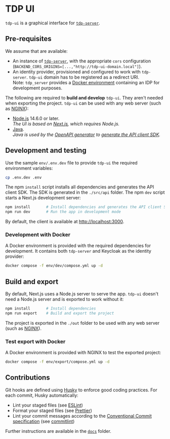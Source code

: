 # TDP UI

`tdp-ui` is a graphical interface for [`tdp-server`](https://github.com/TOSIT-IO/tdp-server).

## Pre-requisites

We assume that are available:

- An instance of [`tdp-server`](https://github.com/TOSIT-IO/tdp-server), with the appropriate `cors` configuration (`BACKEND_CORS_ORIGINS=[...,"http://tdp-ui-domain.local"]`).
- An identity provider, provisioned and configured to work with `tdp-server`. `tdp-ui` domain has to be registered as a redirect URI.  
  Note: `tdp_server` provides a [Docker environment](https://github.com/TOSIT-IO/tdp-server/tree/master/dev) containing an IDP for development purposes.

The following are required to **build and develop** `tdp-ui`. They aren't needed when exporting the project. `tdp-ui` can be used with any web server (such as [NGINX](https://www.nginx.com/)):

- [Node.js](https://nodejs.org/en/) 14.6.0 or later.  
  _The UI is based on [Next.js](https://nextjs.org/), which requires Node.js._
- [Java](https://www.java.com/).  
  _Java is used by the [OpenAPI generator](https://openapi-generator.tech/docs/generators/typescript-fetch) to [generate the API client SDK](docs/openapi-client.md)._

## Development and testing

Use the sample `env/.env.dev` file to provide `tdp-ui` the required environment variables:

```bash
cp .env.dev .env
```

The npm `install` script installs all dependencies and generates the API client SDK. The SDK is generated in the `./src/api` folder. The npm `dev` script starts a Next.js development server:

```bash
npm install       # Install dependencies and generates the API client SDK
npm run dev       # Run the app in development mode
```

By default, the client is available at <http://localhost:3000>.

### Development with Docker

A Docker environment is provided with the required dependencies for development. It contains both `tdp-server` and Keycloak as the identity provider:

```bash
docker compose -f env/dev/compose.yml up -d
```

## Build and export

By default, Next.js uses a Node.js server to serve the app. `tdp-ui` doesn't need a Node.js server and is exported to work without it:

```bash
npm install       # Install dependencies
npm run export    # Build and export the project
```

The project is exported in the `./out` folder to be used with any web server (such as [NGINX](https://www.nginx.com/)).

### Test export with Docker

A Docker environment is provided with NGINX to test the exported project:

```bash
docker compose -f env/export/compose.yml up -d
```

## Contributions

Git hooks are defined using [Husky](https://typicode.github.io/husky/#/) to enforce good coding practices. For each commit, Husky automatically:

- Lint your staged files (see [ESLint](https://eslint.org/))
- Format your staged files (see [Prettier](https://prettier.io/))
- Lint your commit messages according to the [Conventional Commit specification](https://www.conventionalcommits.org/en/v1.0.0/) (see [commitlint](https://github.com/conventional-changelog/commitlint))

Further instructions are available in the [`docs`](docs/) folder.
